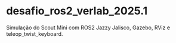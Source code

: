 # desafio_ros2_verlab_2025.1
Simulação do Scout Mini com ROS2 Jazzy Jalisco, Gazebo, RViz e teleop_twist_keyboard.
